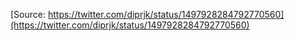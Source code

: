[Source: https://twitter.com/diprjk/status/1497928284792770560](https://twitter.com/diprjk/status/1497928284792770560)